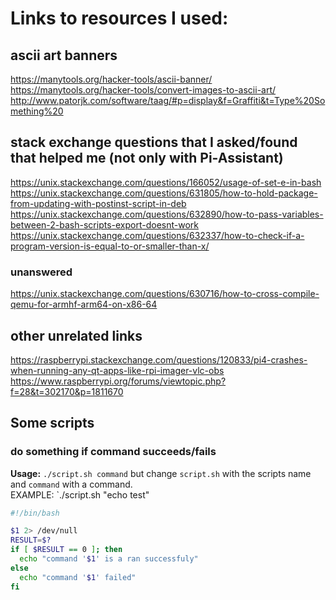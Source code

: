 # Links to resources I used:
## ascii art banners
https://manytools.org/hacker-tools/ascii-banner/<br>
https://manytools.org/hacker-tools/convert-images-to-ascii-art/<br>
http://www.patorjk.com/software/taag/#p=display&f=Graffiti&t=Type%20Something%20
## stack exchange questions that I asked/found that helped me (not only with Pi-Assistant)
https://unix.stackexchange.com/questions/166052/usage-of-set-e-in-bash<br>
https://unix.stackexchange.com/questions/631805/how-to-hold-package-from-updating-with-postinst-script-in-deb<br>
https://unix.stackexchange.com/questions/632890/how-to-pass-variables-between-2-bash-scripts-export-doesnt-work<br>
https://unix.stackexchange.com/questions/632337/how-to-check-if-a-program-version-is-equal-to-or-smaller-than-x/<br>
### unanswered
https://unix.stackexchange.com/questions/630716/how-to-cross-compile-qemu-for-armhf-arm64-on-x86-64<br>

## other unrelated links
https://raspberrypi.stackexchange.com/questions/120833/pi4-crashes-when-running-any-qt-apps-like-rpi-imager-vlc-obs<br>
https://www.raspberrypi.org/forums/viewtopic.php?f=28&t=302170&p=1811670<br>

## Some scripts
### do something if command succeeds/fails
**Usage:** `./script.sh command` but change `script.sh` with the scripts name and `command` with a command.<br>
EXAMPLE: `./script.sh "echo test"
```bash
#!/bin/bash

$1 2> /dev/null
RESULT=$?
if [ $RESULT == 0 ]; then
  echo "command '$1' is a ran successfuly"
else
  echo "command '$1' failed"
fi

```